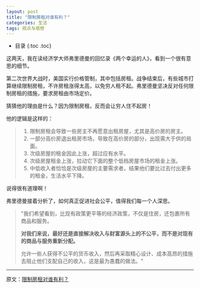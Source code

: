 ```yaml
---
layout: post
title: "限制房租对谁有利？"
categories: 生活
tags: 观点与感想
---
```


* 目录
{:toc .toc}


这两天，我在读经济学大师弗里德曼的回忆录《两个幸运的人》，看到一个很有意思的细节。

第二次世界大战时，美国实行价格管制，其中包括房租。战争结束后，有些城市打算继续限制房租，不许房租涨得太高，以免穷人租不起。弗里德曼坚决反对任何限制房租的措施，要求房租由市场定价。

猜猜他的理由是什么？因为限制房租，反而会让穷人住不起房！

他的逻辑是这样的：

> 1. 限制房租会导致一些房主不再愿意出租房屋，尤其是高价房的房主。
> 2. 一部分高价房退出租房市场，导致在高价房的部分，出现需大于供的局面。
> 3. 次级房屋的租金因此上涨，超过应有水平。
> 4. 次级房屋租金上涨，拉动它下面的整个低档房屋市场的租金上涨。
> 5. 中低收入者恰恰是次级房屋的主要需求者，结果他们要比过去付出更多的租金，生活水平下降。

说得很有道理啊！

弗里德曼接着分析了，如何真正促进社会公平，值得我们每一个人深思。

> "我们希望看到，比现有政策更平等的经济政策，不仅是住房，还包裹所有商品和服务。
>
> **对我们来说，最好还是直接解决收入与财富源头上的不公平，而不是对现有的商品与服务重新分配。**
>
> 允许一些人获得不公平的货币收入，然后再采取精心设计、成本高昂的措施去阻止他们支配自己的收入，这是最为愚蠢的做法。"

---

原文：[限制房租对谁有利？](http://www.ruanyifeng.com/blog/2004/06/post_82.html)